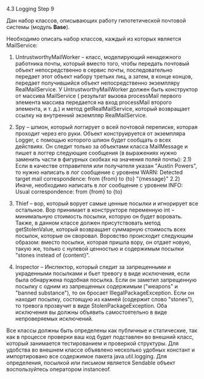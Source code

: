 4.3 Logging
  Step 9

Дан набор классов, описывающих работу гипотетической почтовой системы (модуль **Base**).

Необходимо описать набор классов, каждый из которых является MailService:

1) UntrustworthyMailWorker – класс, моделирующий ненадежного работника почты, который вместо того, чтобы передать почтовый объект непосредственно в сервис почты, последовательно передает этот объект набору третьих лиц, а затем, в конце концов, передает получившийся объект непосредственно экземпляру RealMailService. У UntrustworthyMailWorker должен быть конструктор от массива MailService ( результат вызова processMail первого элемента массива передается на вход processMail второго элемента, и т. д.) и метод getRealMailService, который возвращает ссылку на внутренний экземпляр RealMailService.

2) Spy – шпион, который логгирует о всей почтовой переписке, которая проходит через его руки. Объект конструируется от экземпляра Logger, с помощью которого шпион будет сообщать о всех действиях. Он следит только за объектами класса MailMessage и пишет в логгер следующие сообщения (в выражениях нужно заменить части в фигурных скобках на значения полей почты):
2.1) Если в качестве отправителя или получателя указан "Austin Powers", то нужно написать в лог сообщение с уровнем WARN: Detected target mail correspondence: from {from} to {to} "{message}"
2.2) Иначе, необходимо написать в лог сообщение с уровнем INFO: Usual correspondence: from {from} to {to}

3) Thief – вор, который ворует самые ценные посылки и игнорирует все остальное. Вор принимает в конструкторе переменную int – минимальную стоимость посылки, которую он будет воровать. Также, в данном классе должен присутствовать метод getStolenValue, который возвращает суммарную стоимость всех посылок, которые он своровал. Воровство происходит следующим образом: вместо посылки, которая пришла вору, он отдает новую, такую же, только с нулевой ценностью и содержимым посылки "stones instead of {content}".

4) Inspector – Инспектор, который следит за запрещенными и украденными посылками и бьет тревогу в виде исключения, если была обнаружена подобная посылка. Если он заметил запрещенную посылку с одним из запрещенных содержимым ("weapons" и "banned substance"), то он бросает IllegalPackageException. Если он находит посылку, состоящую из камней (содержит слово "stones"), то тревога прозвучит в виде StolenPackageException. Оба исключения вы должны объявить самостоятельно в виде непроверяемых исключений.

Все классы должны быть определены как публичные и статические, так как в процессе проверки ваш код будет подставлен во внешний класс, который занимается тестированием и проверкой структуры. Для удобства во внешнем классе объявлено несколько удобных констант и импортировано все содержимое пакета java.util.logging. Для определения, посылкой или письмом является Sendable объект воспользуйтесь оператором instanceof.
